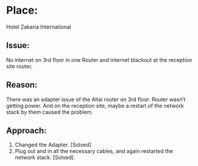 # Place:
Hotel Zakaria International
## Issue: 
No internet on 3rd floor in one Router and internet
blackout at the reception site router.
## Reason:  
There was an adapter issue of the Altai router on
3rd floor. Router wasn’t getting power. And on the reception
site, maybe a restart of the network stack by them caused the
problem.
## Approach:  
1. Changed the Adapter. [Solved]
2. Plug out and in all the necessary cables, and again restarted
the network stack. [Solved].
